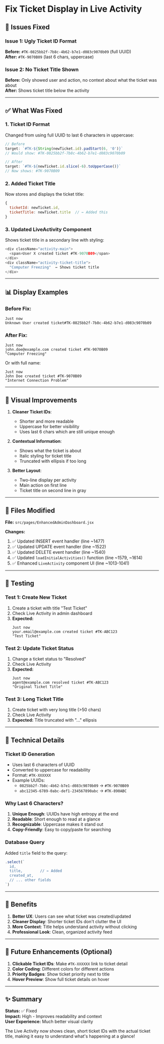 # Fix Ticket Display in Live Activity

## 🐛 Issues Fixed

### Issue 1: Ugly Ticket ID Format
**Before:** `#TK-0825bb2f-7b8c-4b62-b7e1-d083c9070b09` (full UUID)  
**After:** `#TK-9070B09` (last 6 chars, uppercase)

### Issue 2: No Ticket Title Shown
**Before:** Only showed user and action, no context about what the ticket was about  
**After:** Shows ticket title below the activity

---

## ✅ What Was Fixed

### 1. **Ticket ID Format**
Changed from using full UUID to last 6 characters in uppercase:
```javascript
// Before
target: `#TK-${String(newTicket.id).padStart(6, '0')}`
// Would show: #TK-0825bb2f-7b8c-4b62-b7e1-d083c9070b09

// After
target: `#TK-${newTicket.id.slice(-6).toUpperCase()}`
// Now shows: #TK-9070B09
```

### 2. **Added Ticket Title**
Now stores and displays the ticket title:
```javascript
{
  ticketId: newTicket.id,
  ticketTitle: newTicket.title  // ← Added this
}
```

### 3. **Updated LiveActivity Component**
Shows ticket title in a secondary line with styling:
```javascript
<div className="activity-main">
  <span>User X created ticket #TK-9070B09</span>
</div>
<div className="activity-ticket-title">
  "Computer Freezing"  ← Shows ticket title
</div>
```

---

## 📊 Display Examples

### **Before Fix:**
```
Just now
Unknown User created ticket#TK-0825bb2f-7b8c-4b62-b7e1-d083c9070b09
```

### **After Fix:**
```
Just now
john.doe@example.com created ticket #TK-9070B09
"Computer Freezing"
```

Or with full name:
```
Just now
John Doe created ticket #TK-9070B09
"Internet Connection Problem"
```

---

## 🎨 Visual Improvements

1. **Cleaner Ticket IDs**: 
   - Shorter and more readable
   - Uppercase for better visibility
   - Uses last 6 chars which are still unique enough

2. **Contextual Information**:
   - Shows what the ticket is about
   - Italic styling for ticket title
   - Truncated with ellipsis if too long

3. **Better Layout**:
   - Two-line display per activity
   - Main action on first line
   - Ticket title on second line in gray

---

## 🔧 Files Modified

**File:** `src/pages/EnhancedAdminDashboard.jsx`

**Changes:**
1. ✅ Updated INSERT event handler (line ~1477)
2. ✅ Updated UPDATE event handler (line ~1522)
3. ✅ Updated DELETE event handler (line ~1540)
4. ✅ Updated `loadInitialActivities()` function (line ~1579, ~1614)
5. ✅ Enhanced `LiveActivity` component UI (line ~1013-1041)

---

## 🧪 Testing

### Test 1: Create New Ticket
1. Create a ticket with title "Test Ticket"
2. Check Live Activity in admin dashboard
3. **Expected:**
   ```
   Just now
   your.email@example.com created ticket #TK-ABC123
   "Test Ticket"
   ```

### Test 2: Update Ticket Status
1. Change a ticket status to "Resolved"
2. Check Live Activity
3. **Expected:**
   ```
   Just now
   agent@example.com resolved ticket #TK-ABC123
   "Original Ticket Title"
   ```

### Test 3: Long Ticket Title
1. Create ticket with very long title (>50 chars)
2. Check Live Activity
3. **Expected:** Title truncated with "..." ellipsis

---

## 📝 Technical Details

### Ticket ID Generation
- Uses last 6 characters of UUID
- Converted to uppercase for readability
- Format: `#TK-XXXXXX`
- Example UUIDs:
  - `0825bb2f-7b8c-4b62-b7e1-d083c9070b09` → `#TK-9070B09`
  - `abc12345-6789-0abc-def1-234567890abc` → `#TK-890ABC`

### Why Last 6 Characters?
1. **Unique Enough**: UUIDs have high entropy at the end
2. **Readable**: Short enough to read at a glance
3. **Recognizable**: Uppercase makes it stand out
4. **Copy-Friendly**: Easy to copy/paste for searching

### Database Query
Added `title` field to the query:
```javascript
.select(`
  id,
  title,        // ← Added
  created_at,
  // ... other fields
`)
```

---

## 🎯 Benefits

1. **Better UX**: Users can see what ticket was created/updated
2. **Cleaner Display**: Shorter ticket IDs don't clutter the UI
3. **More Context**: Title helps understand activity without clicking
4. **Professional Look**: Clean, organized activity feed

---

## 🔄 Future Enhancements (Optional)

1. **Clickable Ticket IDs**: Make `#TK-XXXXXX` link to ticket detail
2. **Color Coding**: Different colors for different actions
3. **Priority Badges**: Show ticket priority next to title
4. **Hover Preview**: Show full ticket details on hover

---

## ✨ Summary

**Status:** ✅ Fixed  
**Impact:** High - Improves readability and context  
**User Experience:** Much better visual clarity  

The Live Activity now shows clean, short ticket IDs with the actual ticket title, making it easy to understand what's happening at a glance!
